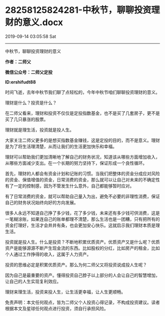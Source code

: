 # 28258125824281-中秋节，聊聊投资理财的意义.docx

2019-09-14 03:05:58 Sat

----

   中秋节，聊聊投资理财的意义

__作者：二师父__

__微信公众号：二师父定投__

__ID:ershifudt88__

时间飞逝，去年中秋节我们聊了点轻松的，今年中秋节咱们聊聊投资理财的意义。

理财是什么？投资是什么？

在二师父看来，理财和投资不仅仅是定投指数基金，也不是买了几套房子，更不是买了几只暴涨的股票。

理财就是理生活，投资就是投人生。

大家关注二师父更多的是想买指数基金赚钱，这是定投的目的，而不是意义。理财是为了将生活理清楚，从而让我们的生活更加快乐和幸福。

理财可以帮助我们更加清晰地了解自己的财务状况，知道该从哪些方面增加收入，从哪些方面减少支出。在一个长期的努力坚持下，保证形成一个良性循环。

首先，理财的人都会有资金计划和记账的习惯。当我们把整体的资金分成应对风险的资金、保值增值的资金，日常消费的资金，那么就可以让自己对未来的不确定性有了一定的控制感，因为不管发生什么意外，自己都能够暂时应对。

有了日常消费的资金，就可以帮助自己量入为出，避免不必要的非理性消费，保证自己的财务状况始终向好的方向发展。

很多人永远不知道自己挣了多少钱，花了多少钱，未来还有多少钱可供消费，这是一笔糊涂账，如果连自己的账单都理不清楚，那么生活也是一团糟，只有把所有的资金打理好，生活才会井井有条，也会更加安心快乐。这就启示我们理财本质是理生活。

投资就是投人生。什么是投资？不断地积累优质资产。优质资产又是什么呢？优质资产是能够源源不断产生现金流的东西。比如股权的分红，比如房产的租金，比如个人通过工作挣得的收入，这属于人力资产。

投资的思维必定是积累优质资产。那么为何二师父又将投资说成投人生呢？

因为自己是最重要的资产。懂得投资自己脖子以上部分的人会让自己的智慧增加，让自己的人生实现复利效应。

 

理财来理生活，投资来投人生，让生活更幸福，让人生更顺畅。

免责声明：本文任何观点，皆为二师父个人投资心得记录，不构成投资建议。读者根据本文及星球任何观点进行投资，须自行承担风险。

